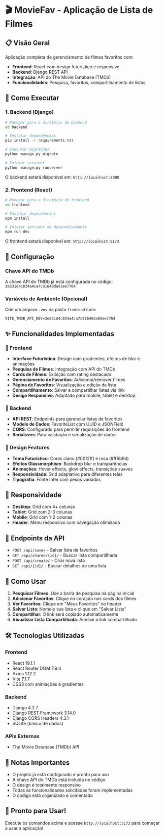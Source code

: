 # 🎬 MovieFav - Aplicação de Lista de Filmes

## 📋 Visão Geral

Aplicação completa de gerenciamento de filmes favoritos com:
- **Frontend**: React com design futurístico e responsivo
- **Backend**: Django REST API
- **Integração**: API do The Movie Database (TMDb)
- **Funcionalidades**: Pesquisa, favoritos, compartilhamento de listas

## 🚀 Como Executar

### 1. Backend (Django)

```bash
# Navegar para o diretório do backend
cd backend

# Instalar dependências
pip install -r requirements.txt

# Executar migrações
python manage.py migrate

# Iniciar servidor
python manage.py runserver
```

O backend estará disponível em: `http://localhost:8000`

### 2. Frontend (React)

```bash
# Navegar para o diretório do frontend
cd frontend

# Instalar dependências
npm install

# Iniciar servidor de desenvolvimento
npm run dev
```

O frontend estará disponível em: `http://localhost:5173`

## 🔧 Configuração

### Chave API do TMDb
A chave API do TMDb já está configurada no código: `3e831d4c034a4ca7c81640da93ee7764`

### Variáveis de Ambiente (Opcional)
Crie um arquivo `.env` na pasta `frontend` com:
```
VITE_TMDB_API_KEY=3e831d4c034a4ca7c81640da93ee7764
```

## ✨ Funcionalidades Implementadas

### 🎯 Frontend
- **Interface Futurística**: Design com gradientes, efeitos de blur e animações
- **Pesquisa de Filmes**: Integração com API do TMDb
- **Cards de Filmes**: Exibição com rating destacado
- **Gerenciamento de Favoritos**: Adicionar/remover filmes
- **Página de Favoritos**: Visualização e edição da lista
- **Compartilhamento**: Salvar e compartilhar listas via link
- **Design Responsivo**: Adaptado para mobile, tablet e desktop

### 🔧 Backend
- **API REST**: Endpoints para gerenciar listas de favoritos
- **Modelo de Dados**: FavoriteList com UUID e JSONField
- **CORS**: Configurado para permitir requisições do frontend
- **Serializers**: Para validação e serialização de dados

### 🎨 Design Features
- **Tema Futurístico**: Cores ciano (#00f2ff) e rosa (#ff6b9d)
- **Efeitos Glassmorphism**: Backdrop blur e transparências
- **Animações**: Hover effects, glow effects, transições suaves
- **Responsividade**: Grid adaptativo para diferentes telas
- **Tipografia**: Fonte Inter com pesos variados

## 📱 Responsividade

- **Desktop**: Grid com 4+ colunas
- **Tablet**: Grid com 2-3 colunas
- **Mobile**: Grid com 1-2 colunas
- **Header**: Menu responsivo com navegação otimizada

## 🔗 Endpoints da API

- `POST /api/save/` - Salvar lista de favoritos
- `GET /api/shared/{id}/` - Buscar lista compartilhada
- `POST /api/create/` - Criar nova lista
- `GET /api/{id}/` - Buscar detalhes de uma lista

## 🎯 Como Usar

1. **Pesquisar Filmes**: Use a barra de pesquisa na página inicial
2. **Adicionar Favoritos**: Clique no coração nos cards dos filmes
3. **Ver Favoritos**: Clique em "Meus Favoritos" no header
4. **Salvar Lista**: Nomeie sua lista e clique em "Salvar Lista"
5. **Compartilhar**: O link será copiado automaticamente
6. **Visualizar Lista Compartilhada**: Acesse o link compartilhado

## 🛠️ Tecnologias Utilizadas

### Frontend
- React 19.1.1
- React Router DOM 7.9.4
- Axios 1.12.2
- Vite 7.1.7
- CSS3 com animações e gradientes

### Backend
- Django 4.2.7
- Django REST Framework 3.14.0
- Django CORS Headers 4.3.1
- SQLite (banco de dados)

### APIs Externas
- The Movie Database (TMDb) API

## 📝 Notas Importantes

- O projeto já está configurado e pronto para uso
- A chave API do TMDb está incluída no código
- O design é totalmente responsivo
- Todas as funcionalidades solicitadas foram implementadas
- O código está organizado e comentado

## 🎉 Pronto para Usar!

Execute os comandos acima e acesse `http://localhost:5173` para começar a usar a aplicação!
